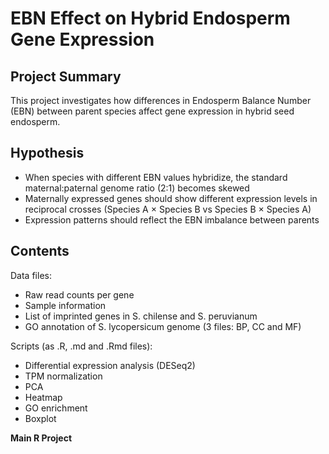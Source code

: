 # EBN Effect on Hybrid Endosperm Gene Expression

## Project Summary
This project investigates how differences in Endosperm Balance Number (EBN) between parent species affect gene expression in hybrid seed endosperm.

## Hypothesis
- When species with different EBN values hybridize, the standard maternal:paternal genome ratio (2:1) becomes skewed
- Maternally expressed genes should show different expression levels in reciprocal crosses (Species A × Species B vs Species B × Species A)
- Expression patterns should reflect the EBN imbalance between parents

## Contents
Data files:
- Raw read counts per gene
- Sample information
- List of imprinted genes in S. chilense and S. peruvianum
- GO annotation of S. lycopersicum genome (3 files: BP, CC and MF)


Scripts (as .R, .md and .Rmd files):
- Differential expression analysis (DESeq2)
- TPM normalization
- PCA
- Heatmap
- GO enrichment
- Boxplot

**Main R Project**
